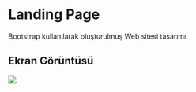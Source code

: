 <h1>Landing Page</h1>

Bootstrap kullanılarak oluşturulmuş Web sitesi tasarımı.

<h2>Ekran Görüntüsü</h2>

![](ekran.gif)
